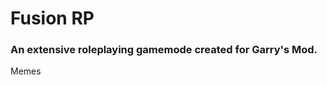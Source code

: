 <h1>Fusion RP</h1>
<h3>An extensive roleplaying gamemode created for Garry's Mod.</h3>

<p>Memes</p>
